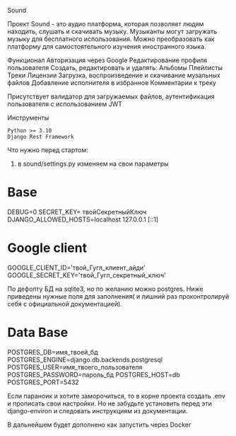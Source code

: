Sound 

Проект Sound - это аудио платформа, которая позволяет людям находить, слушать и скачивать музыку. Музыканты могут загружать музыку для бесплатного использования. Можно преобразовать как платформу для самостоятельного изучения иностранного языка.

Функционал
    Авторизация через Google
    Редактирование профиля пользователя
    Создать, редактировать и удалять:
        Альбомы
        Плейлисты
        Треки
        Лицензии
    Загрузка, воспроизведение и скачивание музальных файлов
    Добавление исполнителя в избранное
    Комментарии к треку

Присутствует валидатор для загружаемых файлов, аутентификация пользователя с использованием JWT


Инструменты

    Python >= 3.10
    Django Rest Framework


Что нужно перед стартом:
1) в sound/settings.py изменяем на свои параметры
# Base
DEBUG=0
SECRET_KEY= твойСекретныйКлюч
DJANGO_ALLOWED_HOSTS=localhost 127.0.0.1 [::1]

# Google client
GOOGLE_CLIENT_ID='твой_Гугл_клиент_айди'
GOOGLE_SECRET_KEY='твой_Гугл_секретный_ключ'

По дефолту БД на sqlite3, но по желанию можно postgres. Ниже приведены нужные поля для заполнения( и лишний раз проконтролируй себя с официальной документацией). 

# Data Base
POSTGRES_DB=имя_твоей_бд
POSTGRES_ENGINE=django.db.backends.postgresql
POSTGRES_USER=имя_твоего_пользователя
POSTGRES_PASSWORD=пароль_бд
POSTGRES_HOST=db
POSTGRES_PORT=5432


Если параноик и хотите заморочиться, то в корне проекта создать .env и прописать свои настройки. Но не забудьте установить перед эти django-environ и следовать инструкциям из документации.


В дальнейшем будет дополнено как запустить через Docker
